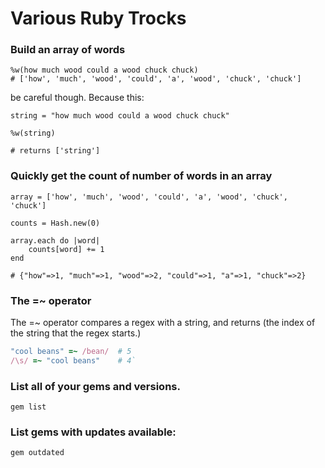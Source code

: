 # Various Ruby Trocks 


### Build an array of words

```
%w(how much wood could a wood chuck chuck)
# ['how', 'much', 'wood', 'could', 'a', 'wood', 'chuck', 'chuck']
```
be careful though. Because this:

```
string = "how much wood could a wood chuck chuck"

%w(string)

# returns ['string']
```

### Quickly get the count of number of words in an array

```
array = ['how', 'much', 'wood', 'could', 'a', 'wood', 'chuck', 'chuck']

counts = Hash.new(0)

array.each do |word|
	counts[word] += 1
end

# {"how"=>1, "much"=>1, "wood"=>2, "could"=>1, "a"=>1, "chuck"=>2} 
```

### The =~ operator

The =~ operator compares a regex with a string, and returns (the index of the string that the regex starts.)
```ruby
"cool beans" =~ /bean/ 	# 5
/\s/ =~ "cool beans" 	# 4`
```
### List all of your gems and versions.
```shell
gem list
```
### List gems with updates available:

```shell
gem outdated
```
